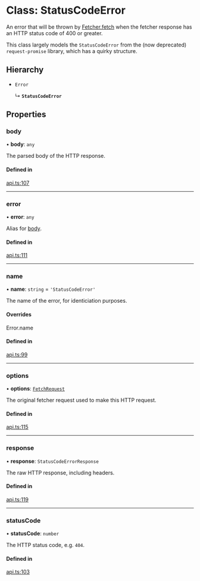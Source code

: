 # Class: StatusCodeError

An error that will be thrown by [Fetcher.fetch](../interfaces/Fetcher.md#fetch) when the fetcher response has an
HTTP status code of 400 or greater.

This class largely models the `StatusCodeError` from the (now deprecated) `request-promise` library,
which has a quirky structure.

## Hierarchy

- `Error`

  ↳ **`StatusCodeError`**

## Properties

### body

• **body**: `any`

The parsed body of the HTTP response.

#### Defined in

[api.ts:107](https://github.com/coda/packs-sdk/blob/main/api.ts#L107)

___

### error

• **error**: `any`

Alias for [body](../interfaces/FetchRequest.md#body).

#### Defined in

[api.ts:111](https://github.com/coda/packs-sdk/blob/main/api.ts#L111)

___

### name

• **name**: `string` = `'StatusCodeError'`

The name of the error, for identiciation purposes.

#### Overrides

Error.name

#### Defined in

[api.ts:99](https://github.com/coda/packs-sdk/blob/main/api.ts#L99)

___

### options

• **options**: [`FetchRequest`](../interfaces/FetchRequest.md)

The original fetcher request used to make this HTTP request.

#### Defined in

[api.ts:115](https://github.com/coda/packs-sdk/blob/main/api.ts#L115)

___

### response

• **response**: `StatusCodeErrorResponse`

The raw HTTP response, including headers.

#### Defined in

[api.ts:119](https://github.com/coda/packs-sdk/blob/main/api.ts#L119)

___

### statusCode

• **statusCode**: `number`

The HTTP status code, e.g. `404`.

#### Defined in

[api.ts:103](https://github.com/coda/packs-sdk/blob/main/api.ts#L103)
